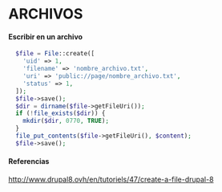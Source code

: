 ARCHIVOS
========

#### Escribir en un archivo
```php
  $file = File::create([
    'uid' => 1,
    'filename' => 'nombre_archivo.txt',
    'uri' => 'public://page/nombre_archivo.txt',
    'status' => 1,
  ]);
  $file->save();
  $dir = dirname($file->getFileUri());
  if (!file_exists($dir)) {
    mkdir($dir, 0770, TRUE);
  }
  file_put_contents($file->getFileUri(), $content);
  $file->save();
```

#### Referencias
http://www.drupal8.ovh/en/tutoriels/47/create-a-file-drupal-8
